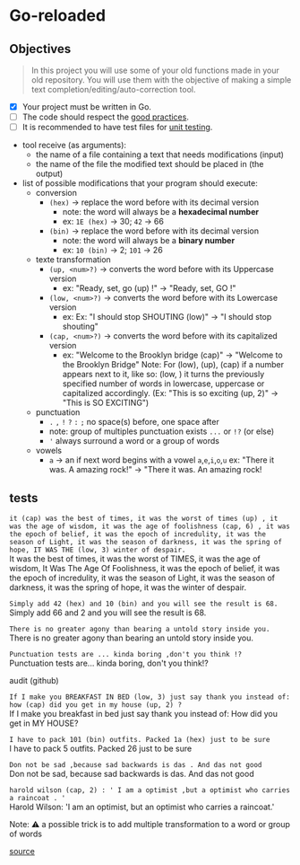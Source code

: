 # Go-reloaded

## Objectives

> In this project you will use some of your old functions made in your old repository. You will use them with the objective of making a simple text completion/editing/auto-correction tool.

- [x] Your project must be written in Go.
- [ ] The code should respect the [good practices](https://github.com/01-edu/public/blob/master/subjects/good-practices/README.md).
- [ ] It is recommended to have test files for [unit testing](https://go.dev/doc/tutorial/add-a-test).

- tool receive (as arguments):
    - the name of a file containing a text that needs modifications (input)
    - the name of the file the modified text should be placed in (the output)
- list of possible modifications that your program should execute:
    - conversion
        - `(hex)` -> replace the word before with its decimal version
            - note: the word will always be a **hexadecimal number**
            - ex:  `1E (hex)` -> 30; `42` -> 66
        - `(bin)` -> replace the word before with its decimal version
            - note:  the word will always be a **binary number**
            - ex: `10 (bin)` -> 2; `101` -> 26
    - texte transformation
        - `(up, <num>?)` -> converts the word before with its Uppercase version
            - ex: "Ready, set, go (up) !" -> "Ready, set, GO !"
        - `(low, <num>?)` ->  converts the word before with its Lowercase version
            - ex: Ex: "I should stop SHOUTING (low)" -> "I should stop shouting"
        - `(cap, <num>?)` -> converts the word before with its capitalized version
            - ex:  "Welcome to the Brooklyn bridge (cap)" -> "Welcome to the Brooklyn Bridge"
        Note: For (low), (up), (cap) if a number appears next to it, like so: (low, <number>) it turns the previously specified number of words in lowercase, uppercase or capitalized accordingly. (Ex: "This is so exciting (up, 2)" -> "This is SO EXCITING")
    - punctuation
        - `.` `,` `!` `?` `:` `;` no space(s) before, one space after
        - note: group of multiples punctuation exists `...` or `!?` (or else)
        - `'` always surround a word or a group of words
    - vowels
        - `a` -> an if next word begins with a vowel `a`,`e`,`i`,`o`,`u`
            ex:  "There it was. A amazing rock!" -> "There it was. An amazing rock!

## tests

`it (cap) was the best of times, it was the worst of times (up) , it was the age of wisdom, it was the age of foolishness (cap, 6) , it was the epoch of belief, it was the epoch of incredulity, it was the season of Light, it was the season of darkness, it was the spring of hope, IT WAS THE (low, 3) winter of despair.`  
It was the best of times, it was the worst of TIMES, it was the age of wisdom, It Was The Age Of Foolishness, it was the epoch of belief, it was the epoch of incredulity, it was the season of Light, it was the season of darkness, it was the spring of hope, it was the winter of despair.

`Simply add 42 (hex) and 10 (bin) and you will see the result is 68.`  
Simply add 66 and 2 and you will see the result is 68.

`There is no greater agony than bearing a untold story inside you.`  
There is no greater agony than bearing an untold story inside you.

`Punctuation tests are ... kinda boring ,don't you think !?`  
Punctuation tests are... kinda boring, don't you think!?

audit (github)

`If I make you BREAKFAST IN BED (low, 3) just say thank you instead of: how (cap) did you get in my house (up, 2) ?`  
If I make you breakfast in bed just say thank you instead of: How did you get in MY HOUSE?

`I have to pack 101 (bin) outfits. Packed 1a (hex) just to be sure`  
I have to pack 5 outfits. Packed 26 just to be sure

`Don not be sad ,because sad backwards is das . And das not good`  
Don not be sad, because sad backwards is das. And das not good

`harold wilson (cap, 2) : ' I am a optimist ,but a optimist who carries a raincoat . '`  
Harold Wilson: 'I am an optimist, but an optimist who carries a raincoat.'

Note: :warning: a possible trick is to add multiple transformation to a word or group of words

[source](https://github.com/01-edu/public/tree/master/subjects/go-reloaded)